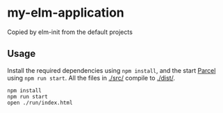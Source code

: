 # my-elm-application

Copied by elm-init from the default projects

## Usage

Install the required dependencies using `npm install`, and the start [Parcel](https://parceljs.org) using `npm run start`. All the files in [./src/](./src/) compile to [./dist/](./run/).

```
npm install
npm run start
open ./run/index.html
```
